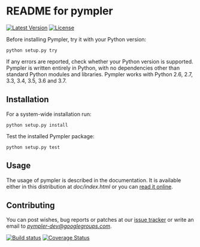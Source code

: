 README for pympler
==================

[![Latest Version](https://img.shields.io/pypi/v/pympler.svg)](https://pypi.python.org/pypi/Pympler/)
[![License](https://img.shields.io/pypi/l/pympler.svg)](https://pypi.python.org/pypi/Pympler/)


Before installing Pympler, try it with your Python version:

    python setup.py try

If any errors are reported, check whether your Python version is supported.
Pympler is written entirely in Python, with no dependencies other than standard
Python modules and libraries. Pympler works with Python 2.6, 2.7, 3.3,
3.4, 3.5, 3.6 and 3.7.

Installation
------------

For a system-wide installation run:

    python setup.py install

Test the installed Pympler package:

    python setup.py test


Usage
-----

The usage of pympler is described in the documentation.  It is
available either in this distribution at *doc/index.html* or
you can [read it online](http://packages.python.org/Pympler/).


Contributing
------------

You can post wishes, bug reports or patches at our
[issue tracker](https://github.com/pympler/pympler/issues) or
write an email to *pympler-dev@googlegroups.com*.


[![Build status](https://secure.travis-ci.org/pympler/pympler.png?branch=master)](http://travis-ci.org/pympler/pympler)
[![Coverage Status](https://coveralls.io/repos/pympler/pympler/badge.svg?branch=master)](https://coveralls.io/r/pympler/pympler?branch=master)
